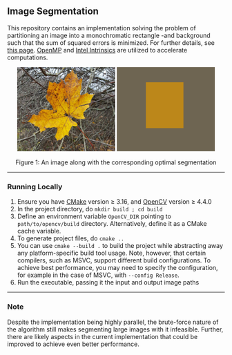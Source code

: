## Image Segmentation

This repository contains an implementation solving the problem of partitioning an image into a monochromatic rectangle -and background such that the sum of squared errors is minimized. For further details, see [this page](http://ppc.cs.aalto.fi/2020/is/hints/). [OpenMP](https://www.openmp.org/) and [Intel Intrinsics](https://software.intel.com/sites/landingpage/IntrinsicsGuide/) are utilized to accelerate computations.

<p align="center">
  <img src="img/maple.png" width="45%" height=auto alt="Original image" />
  <img src="img/maple_out.png" width="45%" height=auto alt="Partitioned image" />
  <p align="center">Figure 1: An image along with the corresponding optimal segmentation</p>
</p>

----

### Running Locally

   1. Ensure you have [CMake](https://cmake.org) version ≥ 3.16, and [OpenCV](https://opencv.org) version ≥ 4.4.0
   2. In the project directory, do ```mkdir build ; cd build```
   3. Define an environment variable ```OpenCV_DIR``` pointing to ```path/to/opencv/build``` directory. Alternatively, define it as a CMake cache variable.
   4. To generate project files, do ```cmake ..```
   5. You can use ```cmake --build .``` to build the project while abstracting away any platform-specific build tool usage. Note, however, that certain compilers, such as MSVC, support different build configurations. To achieve best performance, you may need to specify the configuration, for example in the case of MSVC, with ```--config Release```.
   6. Run the executable, passing it the input and output image paths
   
----

### Note

Despite the implementation being highly parallel, the brute-force nature of the algorithm still makes segmenting large images with it infeasible. Further, there are likely aspects in the current implementation that could be improved to achieve even better performance.
